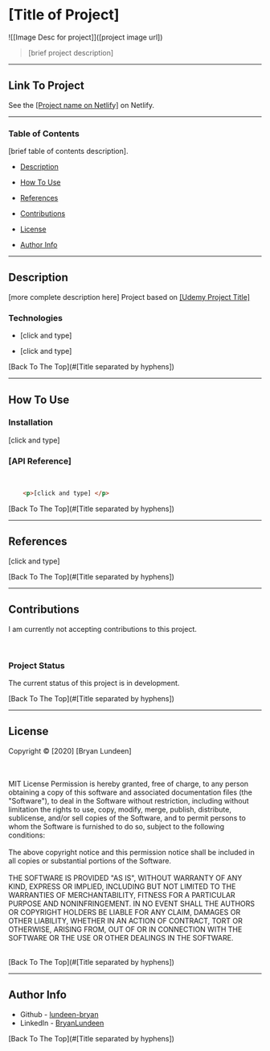 # [Title of Project]

![[Image Desc for project]]([project image url])
> [brief project description]

---

## Link To Project

See the [[Project name on Netlify]]([netlify-url]) on Netlify.

---

### Table of Contents

[brief table of contents description].

- [Description](#description)

- [How To Use](#how-to-use)

- [References](#references)

- [Contributions](#contributions)

- [License](#license)

- [Author Info](#author-info)

---

## Description

[more complete description here]
Project based on [[Udemy Project Title]]([course-url])

### Technologies

- [click and type]

- [click and type]

[Back To The Top](#[Title separated by hyphens])

---

## How To Use

### Installation

[click and type]

### [API Reference]

<br/>

```html
    <p>[click and type] </p>
```

[Back To The Top](#[Title separated by hyphens])

---

## References

[click and type]

[Back To The Top](#[Title separated by hyphens])

---

## Contributions

I am currently not accepting contributions to this project.

<br/>

### Project Status

The current status of this project is in development.

[Back To The Top](#[Title separated by hyphens])

---

## License

<mitlicense>

Copyright &copy; [2020] [Bryan Lundeen]

<br/><br/>
MIT License
Permission is hereby granted, free of charge, to any person obtaining a copy of this software and associated documentation files (the "Software"), to deal in the Software without restriction, including without limitation the rights to use, copy, modify, merge, publish, distribute, sublicense, and/or sell copies of the Software, and to permit persons to whom the Software is furnished to do so, subject to the following conditions:
<br/><br/>
The above copyright notice and this permission notice shall be included in all copies or substantial portions of the Software.
<br/><br/>
THE SOFTWARE IS PROVIDED "AS IS", WITHOUT WARRANTY OF ANY KIND, EXPRESS OR IMPLIED, INCLUDING BUT NOT LIMITED TO THE WARRANTIES OF MERCHANTABILITY, FITNESS FOR A PARTICULAR PURPOSE AND NONINFRINGEMENT. IN NO EVENT SHALL THE AUTHORS OR COPYRIGHT HOLDERS BE LIABLE FOR ANY CLAIM, DAMAGES OR OTHER LIABILITY, WHETHER IN AN ACTION OF CONTRACT, TORT OR OTHERWISE, ARISING FROM, OUT OF OR IN CONNECTION WITH THE SOFTWARE OR THE USE OR OTHER DEALINGS IN THE SOFTWARE.
<br/><br/>
<mitlicense>
<!--
<dmca>
Protection: All original content on https://github.com/lundeen-bryan/ is created by the website owner or published under permission including but not limited to text, design, code, images, photographs and videos are considered to be the Intellectual Property of the website owner, whether copyrighted or not, and are protected by DMCA Protection Services using the Digital Millennium Copyright Act Title 17 Chapter 512 (c)(3). Reproduction or re-publication of this content is prohibited without permission.
Digital Millennium Copyright Act: Part of the US Copyright Law. The DMCA addresses penalties for copyright infringement on the Internet and protects content creators by "establishing procedures for proper notification" to OSPs when copyright infringement is identified online. Online Copyright Infringement Liability Limitation Act, Title II of the DMCA "adds a new section 512 to the Copyright Act to create four new limitations on liability for copyright infringement by online service providers." These procedures allow content creators or their designated agent to file proper DMCA Takedown notice to the OSP in case infringed material has been detected on their servers.
<dmca>
-->

[Back To The Top](#[Title separated by hyphens])

---

## Author Info

- Github - [lundeen-bryan](https://github.com/lundeen-bryan)
- LinkedIn - [BryanLundeen](https://www.linkedin.com/in/bryanlundeen/)

[Back To The Top](#[Title separated by hyphens])
